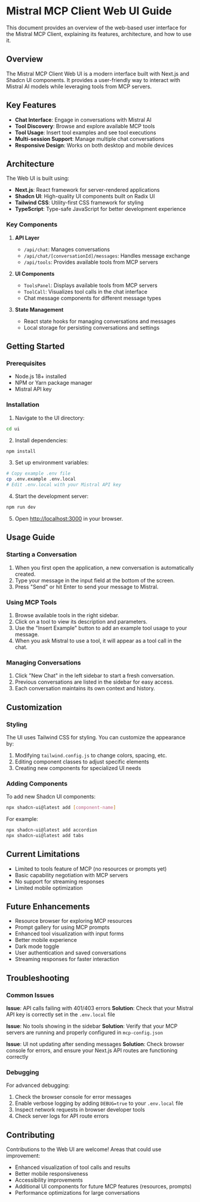 # Mistral MCP Client Web UI Guide

This document provides an overview of the web-based user interface for the Mistral MCP Client, explaining its features, architecture, and how to use it.

## Overview

The Mistral MCP Client Web UI is a modern interface built with Next.js and Shadcn UI components. It provides a user-friendly way to interact with Mistral AI models while leveraging tools from MCP servers.

## Key Features

- **Chat Interface**: Engage in conversations with Mistral AI
- **Tool Discovery**: Browse and explore available MCP tools
- **Tool Usage**: Insert tool examples and see tool executions
- **Multi-session Support**: Manage multiple chat conversations
- **Responsive Design**: Works on both desktop and mobile devices

## Architecture

The Web UI is built using:

- **Next.js**: React framework for server-rendered applications
- **Shadcn UI**: High-quality UI components built on Radix UI
- **Tailwind CSS**: Utility-first CSS framework for styling
- **TypeScript**: Type-safe JavaScript for better development experience

### Key Components

1. **API Layer**
   - `/api/chat`: Manages conversations
   - `/api/chat/[conversationId]/messages`: Handles message exchange
   - `/api/tools`: Provides available tools from MCP servers

2. **UI Components**
   - `ToolsPanel`: Displays available tools from MCP servers
   - `ToolCall`: Visualizes tool calls in the chat interface
   - Chat message components for different message types

3. **State Management**
   - React state hooks for managing conversations and messages
   - Local storage for persisting conversations and settings

## Getting Started

### Prerequisites

- Node.js 18+ installed
- NPM or Yarn package manager
- Mistral API key

### Installation

1. Navigate to the UI directory:
```bash
cd ui
```

2. Install dependencies:
```bash
npm install
```

3. Set up environment variables:
```bash
# Copy example .env file
cp .env.example .env.local
# Edit .env.local with your Mistral API key
```

4. Start the development server:
```bash
npm run dev
```

5. Open [http://localhost:3000](http://localhost:3000) in your browser.

## Usage Guide

### Starting a Conversation

1. When you first open the application, a new conversation is automatically created.
2. Type your message in the input field at the bottom of the screen.
3. Press "Send" or hit Enter to send your message to Mistral.

### Using MCP Tools

1. Browse available tools in the right sidebar.
2. Click on a tool to view its description and parameters.
3. Use the "Insert Example" button to add an example tool usage to your message.
4. When you ask Mistral to use a tool, it will appear as a tool call in the chat.

### Managing Conversations

1. Click "New Chat" in the left sidebar to start a fresh conversation.
2. Previous conversations are listed in the sidebar for easy access.
3. Each conversation maintains its own context and history.

## Customization

### Styling

The UI uses Tailwind CSS for styling. You can customize the appearance by:

1. Modifying `tailwind.config.js` to change colors, spacing, etc.
2. Editing component classes to adjust specific elements
3. Creating new components for specialized UI needs

### Adding Components

To add new Shadcn UI components:

```bash
npx shadcn-ui@latest add [component-name]
```

For example:

```bash
npx shadcn-ui@latest add accordion
npx shadcn-ui@latest add tabs
```

## Current Limitations

- Limited to tools feature of MCP (no resources or prompts yet)
- Basic capability negotiation with MCP servers
- No support for streaming responses
- Limited mobile optimization

## Future Enhancements

- Resource browser for exploring MCP resources
- Prompt gallery for using MCP prompts
- Enhanced tool visualization with input forms
- Better mobile experience
- Dark mode toggle
- User authentication and saved conversations
- Streaming responses for faster interaction

## Troubleshooting

### Common Issues

**Issue**: API calls failing with 401/403 errors
**Solution**: Check that your Mistral API key is correctly set in the `.env.local` file

**Issue**: No tools showing in the sidebar
**Solution**: Verify that your MCP servers are running and properly configured in `mcp-config.json`

**Issue**: UI not updating after sending messages
**Solution**: Check browser console for errors, and ensure your Next.js API routes are functioning correctly

### Debugging

For advanced debugging:

1. Check the browser console for error messages
2. Enable verbose logging by adding `DEBUG=true` to your `.env.local` file
3. Inspect network requests in browser developer tools
4. Check server logs for API route errors

## Contributing

Contributions to the Web UI are welcome! Areas that could use improvement:

- Enhanced visualization of tool calls and results
- Better mobile responsiveness
- Accessibility improvements
- Additional UI components for future MCP features (resources, prompts)
- Performance optimizations for large conversations
